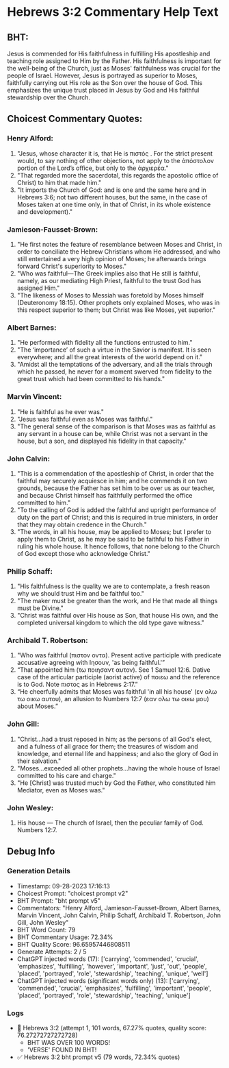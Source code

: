 # Hebrews 3:2 Commentary Help Text

## BHT:
Jesus is commended for His faithfulness in fulfilling His apostleship and teaching role assigned to Him by the Father. His faithfulness is important for the well-being of the Church, just as Moses' faithfulness was crucial for the people of Israel. However, Jesus is portrayed as superior to Moses, faithfully carrying out His role as the Son over the house of God. This emphasizes the unique trust placed in Jesus by God and His faithful stewardship over the Church.

## Choicest Commentary Quotes:
### Henry Alford:
1. "Jesus, whose character it is, that He is πιστός . For the strict present would, to say nothing of other objections, not apply to the ἀπόστολον portion of the Lord’s office, but only to the ἀρχιερέα." 
2. "That regarded more the sacerdotal, this regards the apostolic office of Christ) to him that made him."
3. "It imports the Church of God: and is one and the same here and in Hebrews 3:6; not two different houses, but the same, in the case of Moses taken at one time only, in that of Christ, in its whole existence and development)."

### Jamieson-Fausset-Brown:
1. "He first notes the feature of resemblance between Moses and Christ, in order to conciliate the Hebrew Christians whom He addressed, and who still entertained a very high opinion of Moses; he afterwards brings forward Christ's superiority to Moses."
2. "Who was faithful—The Greek implies also that He still is faithful, namely, as our mediating High Priest, faithful to the trust God has assigned Him."
3. "The likeness of Moses to Messiah was foretold by Moses himself (Deuteronomy 18:15). Other prophets only explained Moses, who was in this respect superior to them; but Christ was like Moses, yet superior."

### Albert Barnes:
1. "He performed with fidelity all the functions entrusted to him." 
2. "The ‘importance’ of such a virtue in the Savior is manifest. It is seen everywhere; and all the great interests of the world depend on it." 
3. "Amidst all the temptations of the adversary, and all the trials through which he passed, he never for a moment swerved from fidelity to the great trust which had been committed to his hands."

### Marvin Vincent:
1. "He is faithful as he ever was." 
2. "Jesus was faithful even as Moses was faithful." 
3. "The general sense of the comparison is that Moses was as faithful as any servant in a house can be, while Christ was not a servant in the house, but a son, and displayed his fidelity in that capacity."

### John Calvin:
1. "This is a commendation of the apostleship of Christ, in order that the faithful may securely acquiesce in him; and he commends it on two grounds, because the Father has set him to be over us as our teacher, and because Christ himself has faithfully performed the office committed to him."
2. "To the calling of God is added the faithful and upright performance of duty on the part of Christ; and this is required in true ministers, in order that they may obtain credence in the Church."
3. "The words, in all his house, may be applied to Moses; but I prefer to apply them to Christ, as he may be said to be faithful to his Father in ruling his whole house. It hence follows, that none belong to the Church of God except those who acknowledge Christ."

### Philip Schaff:
1. "His faithfulness is the quality we are to contemplate, a fresh reason why we should trust Him and be faithful too."
2. "The maker must be greater than the work, and He that made all things must be Divine."
3. "Christ was faithful over His house as Son, that house His own, and the completed universal kingdom to which the old type gave witness."

### Archibald T. Robertson:
1. "Who was faithful (πιστον οντα). Present active participle with predicate accusative agreeing with Ιησουν, 'as being faithful.'”
2. “That appointed him (τω ποιησαντ αυτον). See 1 Samuel 12:6. Dative case of the articular participle (aorist active) of ποιεω and the reference is to God. Note πιστος as in Hebrews 2:17.”
3. “He cheerfully admits that Moses was faithful 'in all his house' (εν ολω τω οικω αυτου), an allusion to Numbers 12:7 (εαν ολω τω οικω μου) about Moses.”

### John Gill:
1. "Christ...had a trust reposed in him; as the persons of all God's elect, and a fulness of all grace for them; the treasures of wisdom and knowledge, and eternal life and happiness; and also the glory of God in their salvation." 
2. "Moses...exceeded all other prophets...having the whole house of Israel committed to his care and charge."
3. "He [Christ] was trusted much by God the Father, who constituted him Mediator, even as Moses was."

### John Wesley:
1. His house — The church of Israel, then the peculiar family of God. Numbers 12:7.


## Debug Info
### Generation Details
- Timestamp: 09-28-2023 17:16:13
- Choicest Prompt: "choicest prompt v2"
- BHT Prompt: "bht prompt v5"
- Commentators: "Henry Alford, Jamieson-Fausset-Brown, Albert Barnes, Marvin Vincent, John Calvin, Philip Schaff, Archibald T. Robertson, John Gill, John Wesley"
- BHT Word Count: 79
- BHT Commentary Usage: 72.34%
- BHT Quality Score: 96.65957446808511
- Generate Attempts: 2 / 5
- ChatGPT injected words (17):
	['carrying', 'commended', 'crucial', 'emphasizes', 'fulfilling', 'however', 'important', 'just', 'out', 'people', 'placed', 'portrayed', 'role', 'stewardship', 'teaching', 'unique', 'well']
- ChatGPT injected words (significant words only) (13):
	['carrying', 'commended', 'crucial', 'emphasizes', 'fulfilling', 'important', 'people', 'placed', 'portrayed', 'role', 'stewardship', 'teaching', 'unique']

### Logs
- 🔄 Hebrews 3:2 (attempt 1, 101 words, 67.27% quotes, quality score: 76.27272727272728) 
	- BHT WAS OVER 100 WORDS! 
	- 'VERSE' FOUND IN BHT!
- ✅ Hebrews 3:2 bht prompt v5 (79 words, 72.34% quotes)